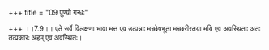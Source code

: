 +++
title = "09 पुण्यो गन्धः"

+++
।।7.9।। एते सर्वे विलक्षणा भावा मत्त एव उत्पन्नाः मच्छेषभूता मच्छरीरतया
मयि एव अवस्थिताः अतः तत्प्रकारः अहम् एव अवस्थितः।
